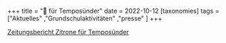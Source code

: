 +++
title = "🍋 für Temposünder"
date = 2022-10-12
[taxonomies]
tags = ["Aktuelles" ,"Grundschulaktivitäten" ,"presse" ]
+++

[Zeitungsbericht Zitrone für Temposünder](https://volksschule-partenkirchen.de/wp-content/uploads/Zeitungsbericht-Zitrone-f.-Temposuender-1_rotated.pdf)
